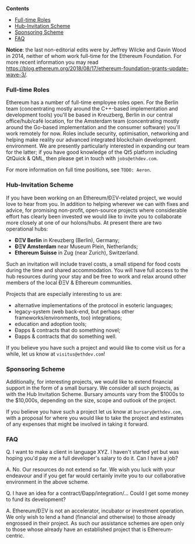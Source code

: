<!-- START doctoc generated TOC please keep comment here to allow auto update -->
<!-- DON'T EDIT THIS SECTION, INSTEAD RE-RUN doctoc TO UPDATE -->
**Contents**

- [Full-time Roles](#full-time-roles)
- [Hub-Invitation Scheme](#hub-invitation-scheme)
- [Sponsoring Scheme](#sponsoring-scheme)
- [FAQ](#faq)

<!-- END doctoc generated TOC please keep comment here to allow auto update -->

**Notice**: the last non-editorial edits were by Jeffrey Wilcke and Gavin Wood in 2014, neither of whom work full-time for the Ethereum Foundation. For more recent information you may read https://blog.ethereum.org/2018/08/17/ethereum-foundation-grants-update-wave-3/.

### Full-time Roles

Ethereum has a number of full-time employee roles open. For the Berlin team (concentrating mostly around the C++-based implementation and development tools) you'll be based in Kreuzberg, Berlin in our central office/hub/café location, for the Amsterdam team (concentrating mostly around the Go-based implementation and the consumer software) you'll work remotely for now. Roles include security, optimisation, networking and helping make reality our advanced integrated blockchain development environment. We are presently particularly interested in expanding our team for the latter; if you have good knowledge of the Qt5 platform including QtQuick & QML, then please get in touch with `jobs@ethdev.com`.

For more information on full time positions, see `TODO: Aeron`.

### Hub-Invitation Scheme

If you have been working on an Ethereum/ÐΞV-related project, we would love to hear from you. In addition to helping wherever we can with fixes and advice, for promising non-profit, open-source projects where considerable effort has clearly been invested we would like to invite you to collaborate more closely at one of our holons/hubs. At present there are two operational hubs:

- **ÐΞV Berlin** in Kreuzberg (Berlin), Germany;
- **ÐΞV Amsterdam** near Museum Plein, Netherlands;
- **Ethereum Suisse** in Zug (near Zurich), Switzerland.

Such an invitation will include travel costs, a small stipend for food costs during the time and shared accommodation. You will have full access to the hub resources during your stay and be free to work and relax around other members of the local ÐΞV & Ethereum communities.

Projects that are especially interesting to us are:
- alternative implementations of the protocol in esoteric languages;
- legacy-system (web back-end, but perhaps other frameworks/environments, too) integrations;
- education and adoption tools;
- Ðapps & contracts that do something novel;
- Ðapps & contracts that do something well.

If you believe you have such a project and would like to come visit us for a while, let us know at `visitus@ethdev.com`!

### Sponsoring Scheme

Additionally, for interesting projects, we would like to extend financial support in the form of a small bursary. We consider all such projects, as with the Hub Invitation Scheme. Bursary amounts vary from the $1000s to the $10,000s, depending on the size, scope and outlook of the project.

If you believe you have such a project let us know at `bursary@ethdev.com`, with a proposal for where you would like to take the project and estimates of any expenses that might be involved in taking it forward.

### FAQ

Q. I want to make a client in language XYZ. I haven't started yet but was hoping you'd pay me a full developer's salary to do it. Can I have a job?

A. No. Our resources do not extend so far. We wish you luck with your endeavour and if you get far would certainly invite you to our collaborative environment in the above scheme.

Q. I have an idea for a contract/Ðapp/integration/... Could I get some money to fund its development?

A. Ethereum/ÐΞV is not an accelerator, incubator or investment operation. We only wish to lend a hand (financial and otherwise) to those already engrossed in their project. As such our assistance schemes are open only to those whose already have an established project that is Ethereum-centric.